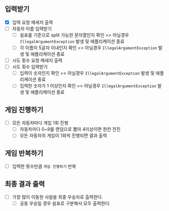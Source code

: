 ## 입력받기
- [x] 입력 요청 메세지 출력
- [ ] 자동차 이름 입력받기
  - [ ] 쉼표를 기준으로 split 가능한 문자열인지 확인 => 아닐경우 `IllegalArgumentException` 발생 및 애플리케이션 종료
  - [ ] 각 이름이 5글자 이내인지 확인 => 아닐경우 `IllegalArgumentException` 발생 및 애플리케이션 종료
- [ ] 시도 횟수 요청 메세지 출력
- [ ] 시도 횟수 입력받기
  - [ ] 입력이 숫자인지 확인 => 아닐경우 `IllegalArgumentException` 발생 및 애플리케이션 종료
  - [ ] 입력한 숫자가 1 이상인지 확인 => 아닐경우 `IllegalArgumentException` 발생 및 애플리케이션 종료

## 게임 진행하기
- [ ] 모든 자동차마다 게임 1회 진행
  - [ ] 자동차마다 0~9를 랜덤으로 뽑아 4이상이면 한칸 전진
  - [ ] 모든 자동차의 게임이 1회씩 진행되면 결과 출력

## 게임 반복하기
- [ ] 입력한 횟수만큼 `게임 진행하기` 반복

## 최종 결과 출력
- [ ] 가장 많이 이동한 사람을 최종 우승자로 출력한다.
  - [ ] 공동 우승일 경우 쉼표로 구분해서 모두 출력한다.